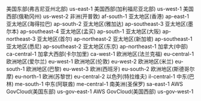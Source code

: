 美国东部(弗吉尼亚州北部) us-east-1
美国西部(加利福尼亚北部) us-west-1
美国西部(俄勒冈州) us-west-2
非洲(开普敦) af-south-1
亚太地区(香港) ap-east-1
亚太地区(海得拉巴) ap-south-2
亚太地区(雅加达) ap-southeast-3
亚太地区(墨尔本) ap-southeast-4
亚太地区(孟买) ap-south-1
亚太地区(大阪) ap-northeast-3
亚太地区(首尔) ap-northeast-2
亚太地区(新加坡) ap-southeast-1
亚太地区(悉尼) ap-southeast-2
亚太地区(东京) ap-northeast-1
加拿大(中部) ca-central-1
加拿大西部(卡尔加里) ca-west-1
欧洲地区(法兰克福) eu-central-1
欧洲地区(爱尔兰) eu-west-1
欧洲地区(伦敦) eu-west-2
欧洲地区(米兰) eu-south-1
欧洲地区(巴黎) eu-west-3
欧洲(西班牙) eu-south-2
欧洲地区(斯德哥尔摩) eu-north-1
欧洲(苏黎世) eu-central-2
以色列(特拉维夫) il-central-1
中东(巴林) me-south-1
中东(阿联酋) me-central-1
南美洲(圣保罗) sa-east-1
AWS GovCloud(美国东部) us-gov-east-1
AWS GovCloud(美国西部) us-gov-west-1